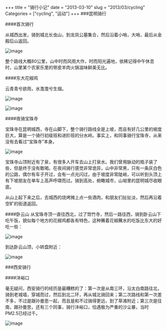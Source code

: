 +++
title = "骑行小记"
date = "2013-03-10"
slug = "2013/03/cycling"
Categories = ["cycling", "运动"]
+++
###昆明骑行

####首次骑行

从城西出发，骑到城北长虫山，到龙凤公墓集合，然后沿着小哨，大哨，最后从金殿后山返回。

![image](/images/2013/03/kunming-cycling-1st.resized.jpg)

整个路线大概80公里，山中时而风雨大作，时而阳光遍地，依稀记得中午休息时，山里某个农家乐里的带皮羊肉火锅滋味鲜美无比。

####东大花椒鸡

云青青兮欲雨，水澹澹兮生烟。

![image](/images/2013/03/kunming-cycling-dongda-2.resized.jpg)

![image](/images/2013/03/kunming-cycling-dongda-chicken.resized.jpg)

####夜骑宝珠寺

宝珠寺在昆明城西，寺在山脚下，整个骑行路线全是上坡，而且有好几公里的坡度巨大，算是一个骑行初级班和进阶班的分水岭。事实上，和同事骑行宝珠寺，从来没有去看过“宝珠寺”本身。

![image](/images/2013/03/kunming-cycling-baozhu.resized.jpg)

宝珠寺山顶附近有了泉，有很多人开车去山上打泉水。我们曾用脉动的瓶子装了些，但是终于没有敢喝。在夜间骑行感觉非常诡异，山中非常黑，只有一条灰白色的公路，偶尔有车子开过，会有一点光闪过，由于坡度非常陡峭，可以听到头顶上有下坡朋友在单车上高声呼啸而过。骑到高处，俯瞰城市，山坳里的昆明城尽收眼底。

从山上起下来之后，去城西的烧烤摊上点一些酒肉，和朋友们扯扯淡，然后再沿着空旷的街道返回。

####卧云山
从宝珠寺顶一直往西北，过了筇竹寺，然后一路往西，骑到卧云山下吃午饭，貌似每个地方的花椒鸡都各有特色，这种蘸着花椒蘸水的吃饭比东大的好吃一些：

![image](/images/2013/03/kunming-cycling-woyun-chicken.resized.jpg)

到达卧云山顶，小转盘附近：

![image](/images/2013/03/kunming-cycling-woyun.resized.jpg)


###西安骑行

####沣峪口

毫无疑问，西安骑行的经历是最糟糕的了：第一次是从南三环，沿太白南路往北，骑到老城墙，穿城而过，然后到北二环，再从城北骑回来；第二次路线和第一次差不多，不过是跟孙曼思一起，而且是和不过骑得更远，到了草滩附近；第三次是往南，跟孙曼思，还有三个同事，骑行沣峪口，恰遇极为严重的沙尘暴，当时PM2.5已经过千。

![image](/images/2013/03/xian-cycling-3rd.resized.jpg)

